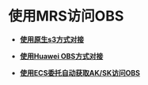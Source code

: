 # 使用MRS访问OBS<a name="ZH-CN_TOPIC_0173178744"></a>

-   **[使用原生s3方式对接](使用原生s3方式对接.md)**  

-   **[使用Huawei OBS方式对接](使用Huawei-OBS方式对接.md)**  

-   **[使用ECS委托自动获取AK/SK访问OBS](使用ECS委托自动获取AK-SK访问OBS.md)**  


